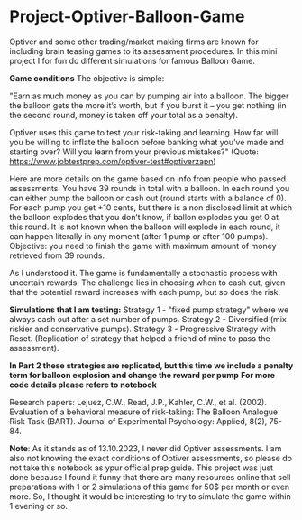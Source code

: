 # Project-Optiver-Balloon-Game
Optiver and some other trading/market making firms are known for including brain teasing games to its assessment procedures. In this mini project I for fun do different simulations for famous Balloon Game.

**Game conditions**
The objective is simple:

"Earn as much money as you can by pumping air into a balloon.
The bigger the balloon gets the more it’s worth, but if you burst it – you get nothing (in the second round, money is taken off your total as a penalty).

Optiver uses this game to test your risk-taking and learning. How far will you be willing to inflate the balloon before banking what you’ve made and starting over? Will you learn from your previous mistakes?" (Quote: https://www.jobtestprep.com/optiver-test#optiverzapn)

Here are more details on the game based on info from people who passed assessments: You have 39 rounds in total with a balloon. In each round you can either pump the balloon or cash out (round starts with a balance of 0). For each pump you get +10 cents, but there is a non disclosed limit at which the balloon explodes that you don’t know, if ballon explodes you get 0 at this round. It is not known when the balloon will explode in each round, it can happen literally in any moment (after 1 pump or after 100 pumps). Objective: you need to finish the game with maximum amount of money retrieved from 39 rounds.

As I understood it. The game is fundamentally a stochastic process with uncertain rewards. The challenge lies in choosing when to cash out, given that the potential reward increases with each pump, but so does the risk.

**Simulations that I am testing:**
Strategy 1 - "fixed pump strategy" where we always cash out after a set number of pumps.
Strategy 2 - Diversified (mix riskier and conservative pumps).
Strategy 3 - Progressive Strategy with Reset. (Replication of strategy that helped a friend of mine to pass the assessment).

**In Part 2 these strategies are replicated, but this time we include a penalty term for balloon explosion and change the reward per pump**
**For more code details please refere to notebook**

Research papers: Lejuez, C.W., Read, J.P., Kahler, C.W., et al. (2002). Evaluation of a behavioral measure of risk-taking: The Balloon Analogue Risk Task (BART). Journal of Experimental Psychology: Applied, 8(2), 75-84.

**Note**: As it stands as of 13.10.2023, I never did Optiver assessments. I am also not knowing the exact conditions of Optiver assessments, so please do not take this notebook as ypur official prep guide. This project was just done because I found it funny that there are many resources online that sell preparations with 1 or 2 simulations of this game for 50$ per month or even more. So, I thought it would be interesting to try to simulate the game within 1 evening or so.
